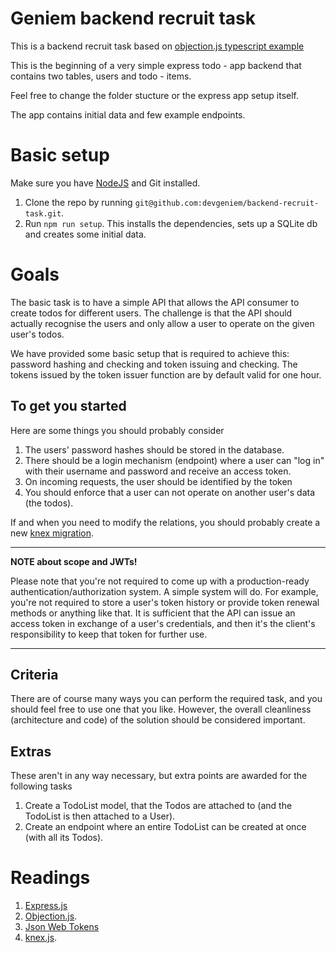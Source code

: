 # Geniem backend recruit task

This is a backend recruit task based on [objection.js typescript example](https://github.com/Vincit/objection.js/tree/master/examples/express-ts)

This is the beginning of a very simple express todo - app backend that contains two tables, users and todo - items.

Feel free to change the folder stucture or the express app setup itself.

The app contains initial data and few example endpoints. 

# Basic setup

Make sure you have [NodeJS](https://nodejs.org/en/) and Git installed.

1. Clone the repo by running `git@github.com:devgeniem/backend-recruit-task.git`.
2. Run `npm run setup`. This installs the dependencies, sets up a SQLite db and creates some initial data.

# Goals

The basic task is to have a simple API that allows the API consumer to create todos for different users. The challenge is
that the API should actually recognise the users and only allow a user to operate on the given user's todos.

We have provided some basic setup that is required to achieve this: password hashing and checking and token issuing and checking.
The tokens issued by the token issuer function are by default valid for one hour.

## To get you started

Here are some things you should probably consider
1. The users' password hashes should be stored in the database.
1. There should be a login mechanism (endpoint) where a user can "log in" with their username and password and receive an access token.
1. On incoming requests, the user should be identified by the token
1. You should enforce that a user can not operate on another user's data (the todos).

If and when you need to modify the relations, you should probably create a new [knex migration](https://knexjs.org/#Migrations).

---
**NOTE about scope and JWTs!**

Please note that you're not required to come up with a production-ready authentication/authorization system. A simple system will do.
For example, you're not required to store a user's token history or provide token renewal methods or anything like that. It is sufficient
that the API can issue an access token in exchange of a user's credentials, and then it's the client's responsibility to keep that
token for further use.

---

## Criteria
There are of course many ways you can perform the required task, and you should feel free to use one that you like. However,
the overall cleanliness (architecture and code) of the solution should be considered important.

## Extras

These aren't in any way necessary, but extra points are awarded for the following tasks

1. Create a TodoList model, that the Todos are attached to (and the TodoList is then attached to a User).
1. Create an endpoint where an entire TodoList can be created at once (with all its Todos).


# Readings

1. [Express.js](https://expressjs.com/)
1. [Objection.js](https://vincit.github.io/objection.js/).
1. [Json Web Tokens](jwt.io)
1. [knex.js](https://knexjs.org/).
